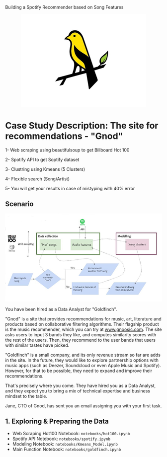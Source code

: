 
Building a Spotify Recommender based on Song Features

<center> <img src="gold_1x.jpg"> 
</center>

# Case Study Description: The site for recommendations - "Gnod"

1- Web scraping using beautifulsoup to get Billboard Hot 100

2- Spotify API to get Soptify dataset

3- Clustring using Kmeans (5 Clusters)

4- Flexible search (Song/Artist)

5- You will get your results in case of mistyping with 40% error  


## Scenario


<center> <img src="Project.JPG"> 
</center>



You have been hired as a Data Analyst for "Goldfinch".

"Gnod" is a site that provides recommendations for music, art, literature and products based on collaborative filtering algorithms. Their flagship product is the music recommender, which you can try at www.gnoosic.com. The site asks users to input 3 bands they like, and computes similarity scores with the rest of the users. Then, they recommend to the user bands that users with similar tastes have picked.

"Goldfinch" is a small company, and its only revenue stream so far are adds in the site. In the future, they would like to explore partnership options with music apps (such as Deezer, Soundcloud or even Apple Music and Spotify). However, for that to be possible, they need to expand and improve their recommendations.

That's precisely where you come. They have hired you as a Data Analyst, and they expect you to bring a mix of technical expertise and business mindset to the table.

Jane, CTO of Gnod, has sent you an email assigning you with your first task.

##  1. Exploring & Preparing the Data

- Web Scraping Hot100 Notebook: `notebooks/hot100.ipynb`
- Spotify API Notebook:  `notebooks/spotify.ipynb`
- Modeling Notebook: `notebooks/Kmeans_Model.ipynb`
- Main Function Notebook: `notebooks/goldfinch.ipynb`


